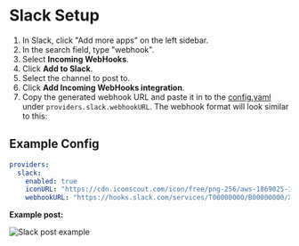 # Slack Setup

1. In Slack, click "Add more apps" on the left sidebar.
1. In the search field, type "webhook".
1. Select __Incoming WebHooks__.
1. Click __Add to Slack__.
1. Select the channel to post to.
1. Click __Add Incoming WebHooks integration__.
1. Copy the generated webhook URL and paste it in to the [config.yaml](/config.yaml) under
  `providers.slack.webhookURL`. The webhook format will look similar to this:

## Example Config

```yaml
providers:
  slack:
    enabled: true
    iconURL: "https://cdn.iconscout.com/icon/free/png-256/aws-1869025-1583149.png"
    webhookURL: "https://hooks.slack.com/services/T00000000/B00000000/XXXXXXXXXXXXXXXXXXXXXXXX"
```

__Example post:__

![Slack post example](https://i.imgur.com/iw2SCJZ.png)


[webhooks]:https://api.slack.com/messaging/webhooks
